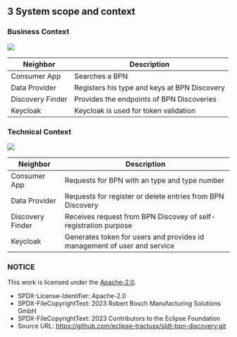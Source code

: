 ## 3 System scope and context

### Business Context

![](media/BusinessContext.PNG)

| Neighbor         | Description                                  |
|------------------|----------------------------------------------|
| Consumer App     | Searches a BPN                               |
| Data Provider    | Registers his type and keys at BPN Discovery |
| Discovery Finder | Provides the endpoints of BPN Discoveries    |
| Keycloak         | Keycloak is used for token validation        |


### Technical Context

![](media/TechnicalContext.PNG)

| Neighbor         | Description                                                              |
|------------------|--------------------------------------------------------------------------|
| Consumer App     | Requests for BPN with an type and type number                            |
| Data Provider    | Requests for register or delete entries from BPN Discovery               |
| Discovery Finder | Receives request from BPN Discovey of self-registration purpose          |
| Keycloak         | Generates token for users and provides id management of user and service |


### NOTICE

This work is licensed under the [Apache-2.0](https://www.apache.org/licenses/LICENSE-2.0).

- SPDX-License-Identifier: Apache-2.0
- SPDX-FileCopyrightText: 2023 Robert Bosch Manufacturing Solutions GmbH
- SPDX-FileCopyrightText: 2023 Contributors to the Eclipse Foundation
- Source URL: https://github.com/eclipse-tractusx/sldt-bpn-discovery.git